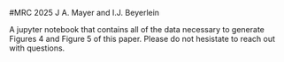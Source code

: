 #MRC 2025 J A. Mayer and I.J. Beyerlein
 
A jupyter notebook that contains all of the data necessary to generate Figures 4 and Figure 5 of this paper. Please do not hesistate to reach out with questions. 
